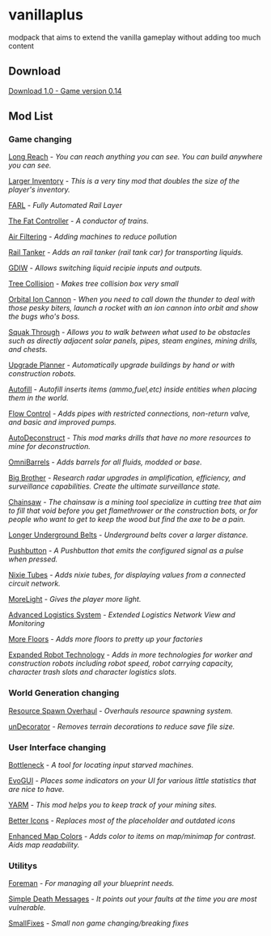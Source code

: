 # vanillaplus
modpack that aims to extend the vanilla gameplay without adding too much content

## Download
[Download 1.0 - Game version 0.14](https://github.com/iMontouch/vanillaplus/raw/master/versions/vanillaplus_1.0.zip)

## Mod List
### Game changing
[Long Reach](https://mods.factorio.com/mods/jamesaguilar/long-reach) - *You can reach anything you can see. You can build anywhere you can see.*

[Larger Inventory](https://mods.factorio.com/mods/Rseding91/Larger%20Inventory) - *This is a very tiny mod that doubles the size of the player's inventory.*

[FARL](https://mods.factorio.com/mods/Choumiko/FARL) - *Fully Automated Rail Layer*

[The Fat Controller](https://mods.factorio.com/mods/Choumiko/TheFatController) - *A conductor of trains.*

[Air Filtering](https://mods.factorio.com/mods/Schorty/air-filtering) - *Adding machines to reduce pollution*

[Rail Tanker](https://mods.factorio.com/mods/Choumiko/RailTanker) - *Adds an rail tanker (rail tank car) for transporting liquids.*

[GDIW](https://mods.factorio.com/mods/DaCyclops/GDIW) - *Allows switching liquid recipie inputs and outputs.*

[Tree Collision](https://mods.factorio.com/mods/skomick/tree_collision) - *Makes tree collision box very small*

[Orbital Ion Cannon](https://mods.factorio.com/mods/Supercheese/Orbital%20Ion%20Cannon) - *When you need to call down the thunder to deal with those pesky biters, launch a rocket with an ion cannon into orbit and show the bugs who's boss.*

[Squak Through](https://mods.factorio.com/mods/Supercheese/Squeak%20Through) - *Allows you to walk between what used to be obstacles such as directly adjacent solar panels, pipes, steam engines, mining drills, and chests.*

[Upgrade Planner](https://mods.factorio.com/mods/Klonan/upgrade-planner) - *Automatically upgrade buildings by hand or with construction robots.*

[Autofill](https://mods.factorio.com/mods/Nexela/autofill) - *Autofill inserts items (ammo,fuel,etc) inside entities when placing them in the world.*

[Flow Control](https://mods.factorio.com/mods/GotLag/Flow%20Control) - *Adds pipes with restricted connections, non-return valve, and basic and improved pumps.*

[AutoDeconstruct](https://mods.factorio.com/mods/mindmix/AutoDeconstruct) - *This mod marks drills that have no more resources to mine for deconstruction.*

[OmniBarrels](https://mods.factorio.com/mods/GotLag/Omnibarrels) - *Adds barrels for all fluids, modded or base.*

[Big Brother](https://mods.factorio.com/mods/Afforess/Big_Brother) - *Research radar upgrades in amplification, efficiency, and surveillance capabilities. Create the ultimate surveillance state.*

[Chainsaw](https://mods.factorio.com/mods/devilwarriors/Chainsaw) - *The chainsaw is a mining tool specialize in cutting tree that aim to fill that void before you get flamethrower or the construction bots, or for people who want to get to keep the wood but find the axe to be a pain.*

[Longer Underground Belts](https://mods.factorio.com/mods/mattj256/Longer_Underground_Belts) - *Underground belts cover a larger distance.*

[Pushbutton](https://mods.factorio.com/mods/justarandomgeek/pushbutton) - *A Pushbutton that emits the configured signal as a pulse when pressed.*

[Nixie Tubes](https://mods.factorio.com/mods/justarandomgeek/nixie-tubes) - *Adds nixie tubes, for displaying values from a connected circuit network.*

[MoreLight](https://mods.factorio.com/mods/closteam/MoreLight) - *Gives the player more light.*

[Advanced Logistics System](https://mods.factorio.com/mods/anoutsider/advanced-logistics-system) - *Extended Logistics Network View and Monitoring*

[More Floors](https://mods.factorio.com/mods/Tone/More_Floors) - *Adds more floors to pretty up your factories*

[Expanded Robot Technology](https://mods.factorio.com/mods/Natfrac42/Expanded_Robot_Tech) - *Adds in more technologies for worker and construction robots including robot speed, robot carrying capacity, character trash slots and character logistics slots.*

### World Generation changing

[Resource Spawn Overhaul](https://mods.factorio.com/mods/orzelek/rso-mod) - *Overhauls resource spawning system.*

[unDecorator](https://mods.factorio.com/mods/orzelek/undecorator) - *Removes terrain decorations to reduce save file size.*

### User Interface changing

[Bottleneck](https://mods.factorio.com/mods/trold/Bottleneck) - *A tool for locating input starved machines.*

[EvoGUI](https://mods.factorio.com/mods/Narc/EvoGUI) - *Places some indicators on your UI for various little statistics that are nice to have.*

[YARM](https://mods.factorio.com/mods/Narc/YARM) - *This mod helps you to keep track of your mining sites.*

[Better Icons](https://mods.factorio.com/mods/Meppi/BetterIcons) - *Replaces most of the placeholder and outdated icons*

[Enhanced Map Colors](https://mods.factorio.com/mods/osldgoth/Enhanced_Map_Colors) - *Adds color to items on map/minimap for contrast. Aids map readability.*

### Utilitys

[Foreman](https://mods.factorio.com/mods/Choumiko/Foreman) - *For managing all your blueprint needs.*

[Simple Death Messages](https://mods.factorio.com/mods/NoPantsMcDance/Simple_Death_Messages) - *It points out your faults at the time you are most vulnerable.*

[SmallFixes](https://mods.factorio.com/mods/Choumiko/SmallFixes) - *Small non game changing/breaking fixes*
